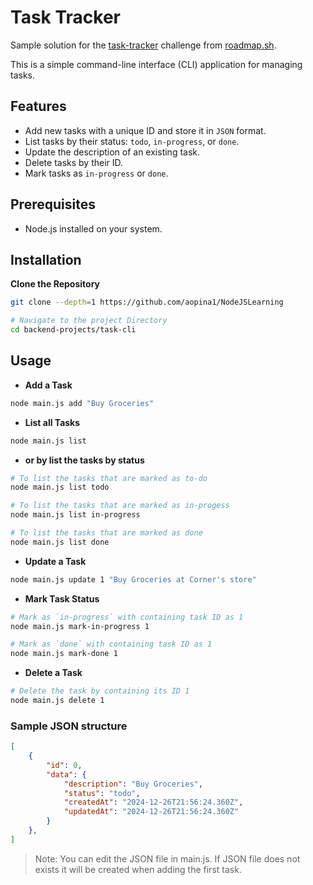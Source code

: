 # Task Tracker

Sample solution for the [task-tracker](https://roadmap.sh/projects/task-tracker) challenge from [roadmap.sh](https://roadmap.sh/).

This is a simple command-line interface (CLI) application for managing tasks.

## Features

- Add new tasks with a unique ID and store it in `JSON` format.
- List tasks by their status: `todo`, `in-progress`, or `done`.
- Update the description of an existing task.
- Delete tasks by their ID.
- Mark tasks as `in-progress` or `done`.

## Prerequisites

- Node.js installed on your system.

## Installation

**Clone the Repository**

   ```bash
   git clone --depth=1 https://github.com/aopina1/NodeJSLearning

   # Navigate to the project Directory
   cd backend-projects/task-cli
   ```
## Usage

- **Add a Task**
```bash
node main.js add "Buy Groceries"
```

- **List all Tasks**
```bash
node main.js list
```
- **or by list the tasks by status**
```bash
# To list the tasks that are marked as to-do
node main.js list todo

# To list the tasks that are marked as in-progess
node main.js list in-progress

# To list the tasks that are marked as done
node main.js list done
```

- **Update a Task**
```bash
node main.js update 1 "Buy Groceries at Corner's store"
```

- **Mark Task Status**
```bash
# Mark as `in-progress` with containing task ID as 1
node main.js mark-in-progress 1

# Mark as `done` with containing task ID as 1
node main.js mark-done 1
```

- **Delete a Task**
```bash
# Delete the task by containing its ID 1
node main.js delete 1
```

### Sample JSON structure
```JSON
[
    {
        "id": 0,
        "data": {
            "description": "Buy Groceries",
            "status": "todo",
            "createdAt": "2024-12-26T21:56:24.360Z",
            "updatedAt": "2024-12-26T21:56:24.360Z"
        }
    },
]
```
> Note: You can edit the JSON file in main.js. If JSON file does not exists it will be created when adding the first task.

